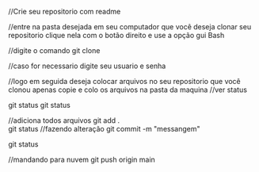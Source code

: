 //Crie seu repositorio com readme

//entre na pasta desejada em seu computador que você deseja clonar seu repositorio  clique nela com o botão direito e 
use a opção gui Bash

//digite o comando 
git clone <link do repositorio que voce criou para clonar>

//caso for necessario digite seu usuario e senha

//logo em seguida deseja colocar arquivos no seu repositorio que você clonou apenas copie e colo os arquivos na pasta da maquina
//ver status

git status
git status

//adiciona todos arquivos 
git add .   
git status
//fazendo alteração
git commit -m "messangem"

git status

//mandando para nuvem 
git push origin main


